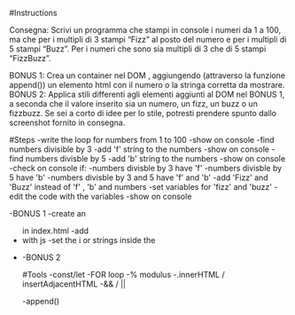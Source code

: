 #Instructions

Consegna:
Scrivi un programma che stampi in console i numeri da 1 a 100, ma che per i multipli di 3 stampi “Fizz” al posto del numero e per i multipli di 5 stampi “Buzz”. Per i numeri che sono sia multipli di 3 che di 5 stampi “FizzBuzz”.

BONUS 1:
Crea un container nel DOM , aggiungendo (attraverso la funzione append()) un elemento html con il numero o la stringa corretta da mostrare.
BONUS 2:
Applica stili differenti agli elementi aggiunti al DOM nel BONUS 1, a seconda che il valore inserito sia un numero, un fizz, un buzz o un fizzbuzz. Se sei a corto di idee per lo stile, potresti prendere spunto dallo screenshot fornito in consegna.

#Steps
-write the loop for numbers from 1 to 100
    -show on console
-find numbers divisible by 3
    -add 'f' string to the numbers
    -show on console
-find numbers divisble by 5
    -add 'b' string to the numbers
    -show on console
-check on console if:
    -numbers divisble by 3 have 'f'
    -numbers divisble by 5 have 'b'
    -numbers divisble by 3 and 5 have 'f' and 'b'
-add 'Fizz' and 'Buzz' instead of 'f' , 'b' and numbers
    -set variables for 'fizz' and 'buzz'
    -edit the code with the variables
    -show on console

-BONUS 1
    -create an <ul> in index.html
    -add <li> with js
    -set the i or strings inside the <li>
    
-BONUS 2

#Tools
-const/let
-FOR loop
-% modulus
-.innerHTML / insertAdjacentHTML
-&& / ||

-append()
